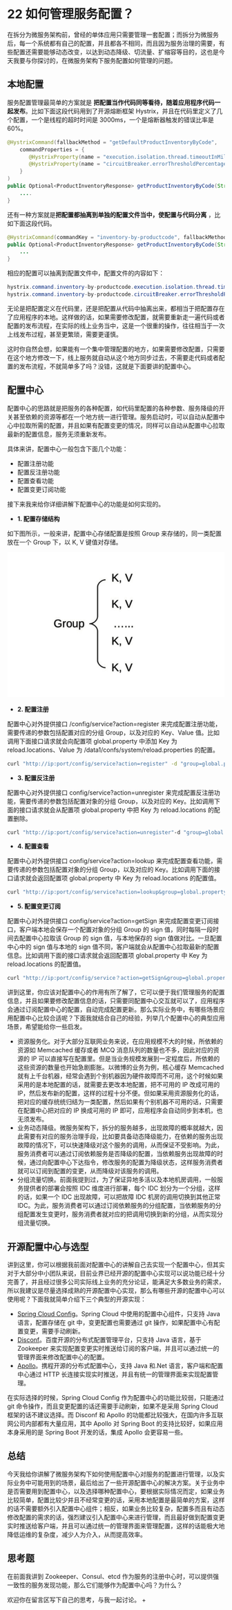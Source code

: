 # 22 如何管理服务配置？

在拆分为微服务架构前，曾经的单体应用只需要管理一套配置；而拆分为微服务后，每一个系统都有自己的配置，并且都各不相同，而且因为服务治理的需要，有些配置还需要能够动态改变，以达到动态降级、切流量、扩缩容等目的，这也是今天我要与你探讨的，在微服务架构下服务配置如何管理的问题。

## 本地配置

服务配置管理最简单的方案就是  **把配置当作代码同等看待，随着应用程序代码一起发布**。比如下面这段代码用到了开源熔断框架 Hystrix，并且在代码里定义了几个配置，一个是线程的超时时间是 3000ms，一个是熔断器触发的错误比率是 60%。

```java
@HystrixCommand(fallbackMethod = "getDefaultProductInventoryByCode",
    commandProperties = {
       @HystrixProperty(name = "execution.isolation.thread.timeoutInMilliseconds", value = "3000"),
       @HystrixProperty(name = "circuitBreaker.errorThresholdPercentage", value="60")
    }
)
public Optional<ProductInventoryResponse> getProductInventoryByCode(String productCode){
    ....
}
```

还有一种方案就是**把配置都抽离到单独的配置文件当中，使配置与代码分离** ，比如下面这段代码。

```java
@HystrixCommand(commandKey = "inventory-by-productcode", fallbackMethod = "getDefaultProductInventoryByCode")
public Optional<ProductInventoryResponse> getProductInventoryByCode(String productCode){
    ...
}
```

相应的配置可以抽离到配置文件中，配置文件的内容如下：

```java
hystrix.command.inventory-by-productcode.execution.isolation.thread.timeoutInMilliseconds=2000
hystrix.command.inventory-by-productcode.circuitBreaker.errorThresholdPercentage=60
```

无论是把配置定义在代码里，还是把配置从代码中抽离出来，都相当于把配置存在了应用程序的本地。这样做的话，如果需要修改配置，就需要重新走一遍代码或者配置的发布流程，在实际的线上业务当中，这是一个很重的操作，往往相当于一次上线发布过程，甚至更繁琐，需要更谨慎。

这时你自然会想，如果能有一个集中管理配置的地方，如果需要修改配置，只需要在这个地方修改一下，线上服务就自动从这个地方同步过去，不需要走代码或者配置的发布流程，不就简单多了吗？没错，这就是下面要讲的配置中心。

## 配置中心

配置中心的思路就是把服务的各种配置，如代码里配置的各种参数、服务降级的开关甚至依赖的资源等都在一个地方统一进行管理。服务启动时，可以自动从配置中心中拉取所需的配置，并且如果有配置变更的情况，同样可以自动从配置中心拉取最新的配置信息，服务无须重新发布。

具体来讲，配置中心一般包含下面几个功能：

- 配置注册功能
- 配置反注册功能
- 配置查看功能
- 配置变更订阅功能

接下来我来给你详细讲解下配置中心的功能是如何实现的。

- **1. 配置存储结构**

如下图所示，一般来讲，配置中心存储配置是按照 Group 来存储的，同一类配置放在一个 Group 下，以 K, V 键值对存储。

![img](assets/ac57322b53b16525e5c1c26b036e694e.jpg)

- **2. 配置注册**

配置中心对外提供接口 /config/service?action=register 来完成配置注册功能，需要传递的参数包括配置对应的分组 Group，以及对应的 Key、Value 值。比如调用下面接口请求就会向配置项 global.property 中添加 Key 为 reload.locations、Value 为 /data1/confs/system/reload.properties 的配置。

```bash
curl "http://ip:port/config/service?action=register" -d "group=global.property&key=reload.locations&value=/data1/confs/system/reload.properties"

```

- **3. 配置反注册**

配置中心对外提供接口 config/service?action=unregister 来完成配置反注册功能，需要传递的参数包括配置对象的分组 Group，以及对应的 Key。比如调用下面的接口请求就会从配置项 global.property 中把 Key 为 reload.locations 的配置删除。

```bash
curl "http://ip:port/config/service?action=unregister"-d "group=global.property&key=reload.locations"

```

- **4. 配置查看**

配置中心对外提供接口 config/service?action=lookup 来完成配置查看功能，需要传递的参数包括配置对象的分组 Group，以及对应的 Key。比如调用下面的接口请求就会返回配置项 global.property 中 Key 为 reload.locations 的配置值。

```bash
curl "http://ip:port/config/service?action=lookup&group=global.property&key=reload.locations"

```

- **5. 配置变更订阅**

配置中心对外提供接口 config/service?action=getSign 来完成配置变更订阅接口，客户端本地会保存一个配置对象的分组 Group 的 sign 值，同时每隔一段时间去配置中心拉取该 Group 的 sign 值，与本地保存的 sign 值做对比。一旦配置中心中的 sign 值与本地的 sign 值不同，客户端就会从配置中心拉取最新的配置信息。比如调用下面的接口请求就会返回配置项 global.property 中 Key 为 reload.locations 的配置值。

```bash
curl "http://ip:port/config/service？action=getSign&group=global.property"

```

讲到这里，你应该对配置中心的作用有所了解了，它可以便于我们管理服务的配置信息，并且如果要修改配置信息的话，只需要同配置中心交互就可以了，应用程序会通过订阅配置中心的配置，自动完成配置更新。那么实际业务中，有哪些场景应用配置中心比较合适呢？下面我就结合自己的经验，列举几个配置中心的典型应用场景，希望能给你一些启发。

- 资源服务化。对于大部分互联网业务来说，在应用规模不大的时候，所依赖的资源如 Memcached 缓存或者 MCQ 消息队列的数量也不多，因此对应的资源的 IP 可以直接写在配置里。但是当业务规模发展到一定程度后，所依赖的这些资源的数量也开始急剧膨胀。以微博的业务为例，核心缓存 Memcached 就有上千台机器，经常会遇到个别机器因为硬件故障而不可用，这个时候如果采用的是本地配置的话，就需要去更改本地配置，把不可用的 IP 改成可用的 IP，然后发布新的配置，这样的过程十分不便。但如果采用资源服务化的话，把对应的缓存统统归结为一类配置，然后如果有个别机器不可用的话，只需要在配置中心把对应的 IP 换成可用的 IP 即可，应用程序会自动同步到本机，也无须发布。
- 业务动态降级。微服务架构下，拆分的服务越多，出现故障的概率就越大，因此需要有对应的服务治理手段，比如要具备动态降级能力，在依赖的服务出现故障的情况下，可以快速降级对这个服务的调用，从而保证不受影响。为此，服务消费者可以通过订阅依赖服务是否降级的配置，当依赖服务出现故障的时候，通过向配置中心下达指令，修改服务的配置为降级状态，这样服务消费者就可以订阅到配置的变更，从而降级对该服务的调用。
- 分组流量切换。前面我提到过，为了保证异地多活以及本地机房调用，一般服务提供者的部署会按照 IDC 维度进行部署，每个 IDC 划分为一个分组，这样的话，如果一个 IDC 出现故障，可以把故障 IDC 机房的调用切换到其他正常 IDC。为此，服务消费者可以通过订阅依赖服务的分组配置，当依赖服务的分组配置发生变更时，服务消费者就对应的把调用切换到新的分组，从而实现分组流量切换。

## 开源配置中心与选型

讲到这里，你可以根据我前面对配置中心的讲解自己去实现一个配置中心，但其实对于大部分中小团队来说，目前业界已经开源的配置中心实现可以说功能已经十分完善了，并且经过很多公司实际线上业务的充分论证，能满足大多数业务的需求，所以我建议是尽量选择成熟的开源配置中心实现，那么有哪些开源的配置中心可以使用呢？下面我就简单介绍下三个典型的开源实现：

- [Spring Cloud Config](https://github.com/spring-cloud/spring-cloud-config)。Spring Cloud 中使用的配置中心组件，只支持 Java 语言，配置存储在 git 中，变更配置也需要通过 git 操作，如果配置中心有配置变更，需要手动刷新。
- [Disconf](https://github.com/knightliao/disconf)。百度开源的分布式配置管理平台，只支持 Java 语言，基于 Zookeeper 来实现配置变更实时推送给订阅的客户端，并且可以通过统一的管理界面来修改配置中心的配置。
- [Apollo](https://github.com/ctripcorp/apollo)。携程开源的分布式配置中心，支持 Java 和.Net 语言，客户端和配置中心通过 HTTP 长连接实现实时推送，并且有统一的管理界面来实现配置管理。

在实际选择的时候，Spring Cloud Config 作为配置中心的功能比较弱，只能通过 git 命令操作，而且变更配置的话还需要手动刷新，如果不是采用 Spring Cloud 框架的话不建议选择。而 Disconf 和 Apollo 的功能都比较强大，在国内许多互联网公司内部都有大量应用，其中 Apollo 对 Spring Boot 的支持比较好，如果应用本身采用的是 Spring Boot 开发的话，集成 Apollo 会更容易一些。

## 总结

今天我给你讲解了微服务架构下如何使用配置中心对服务的配置进行管理，以及实际业务中可能用到的场景，最后给出了一些开源配置中心的解决方案。关于业务中是否需要用到配置中心，以及选择哪种配置中心，要根据实际情况而定，如果业务比较简单，配置比较少并且不经常变更的话，采用本地配置是最简单的方案，这样的话不需要额外引入配置中心组件；相反，如果业务比较复杂，配置多而且有动态修改配置的需求的话，强烈建议引入配置中心来进行管理，而且最好做到配置变更实时推送给客户端，并且可以通过统一的管理界面来管理配置，这样的话能极大地降低运维的复杂度，减少人为介入，从而提高效率。

## 思考题

在前面我讲到 Zookeeper、Consul、etcd 作为服务的注册中心时，可以提供强一致性的服务发现功能，那么它们能够作为配置中心吗？为什么？

欢迎你在留言区写下自己的思考，与我一起讨论。 +
